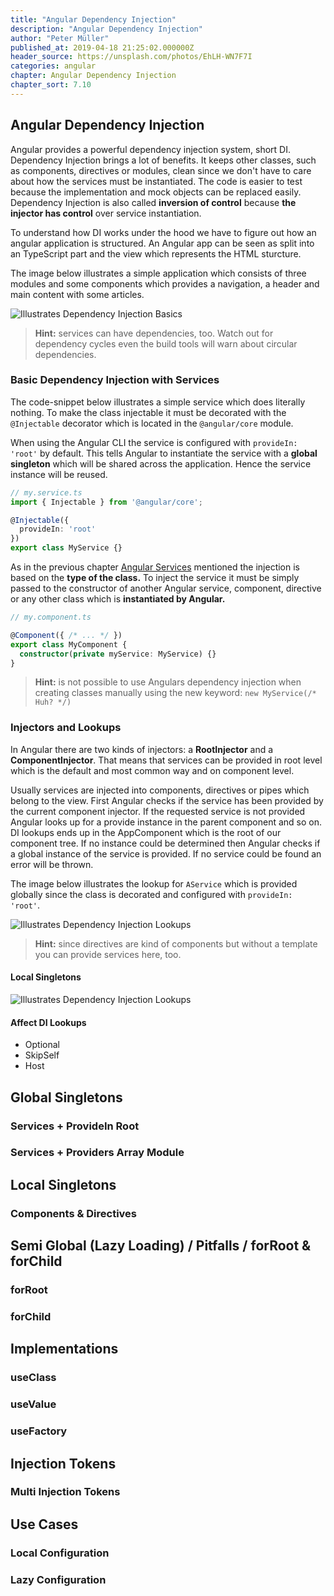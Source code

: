 ```yaml
---
title: "Angular Dependency Injection"
description: "Angular Dependency Injection"
author: "Peter Müller"
published_at: 2019-04-18 21:25:02.000000Z
header_source: https://unsplash.com/photos/EhLH-WN7F7I
categories: angular
chapter: Angular Dependency Injection
chapter_sort: 7.10
---
```


## Angular Dependency Injection

Angular provides a powerful dependency injection system, short DI. Dependency Injection brings a lot of benefits. It keeps other classes, such as components, directives or modules, clean since we don't have to care about how the services must be instantiated. The code is easier to test because the implementation and mock objects can be replaced easily.  
Dependency Injection is also called **inversion of control** because **the injector has control** over service instantiation.

To understand how DI works under the hood we have to figure out how an angular application is structured. An Angular app can be seen as split into an TypeScript part and the view which represents the HTML sturcture.

The image below illustrates a simple application which consists of three modules and some components which provides a navigation, a header and main content with some articles.

<img src="/assets/categories/angular/dependency-injection/basics.svg" alt="Illustrates Dependency Injection Basics" title="Illustrates Dependency Injection Basics">

> **Hint:** services can have dependencies, too. Watch out for dependency cycles even the build tools will warn about circular dependencies.

### Basic Dependency Injection with Services

The code-snippet below illustrates a simple service which does literally nothing. To make the class injectable it must be decorated with the `@Injectable` decorator which is located in the `@angular/core` module.

When using the Angular CLI the service is configured with `provideIn: 'root'` by default. This tells Angular to instantiate the service with a **global singleton** which will be shared across the application. Hence the service instance will be reused.

```ts
// my.service.ts
import { Injectable } from '@angular/core';

@Injectable({
  provideIn: 'root'
})
export class MyService {}
```

As in the previous chapter [Angular Services](/angular/services) mentioned the injection is based on the **type of the class.** To inject the service it must be simply passed to the constructor of another Angular service, component, directive or any other class which is **instantiated by Angular.**

```ts
// my.component.ts

@Component({ /* ... */ })
export class MyComponent {
  constructor(private myService: MyService) {}
}
```

>**Hint:** is not possible to use Angulars dependency injection when creating classes manually using the new keyword: `new MyService(/* Huh? */)`

### Injectors and Lookups

In Angular there are two kinds of injectors: a **RootInjector** and a **ComponentInjector**. That means that services can be provided in root level which is the default and most common way and on component level.

Usually services are injected into components, directives or pipes which belong to the view. First Angular checks if the service has been provided by the current component injector. If the requested service is not provided Angular looks up for a provide instance in the parent component and so on. DI lookups ends up in the AppComponent which is the root of our component tree. If no instance could be determined then Angular checks if a global instance of the service is provided. If no service could be found an error will be thrown.

The image below illustrates the lookup for `AService` which is provided globally since the class is decorated and configured with `provideIn: 'root'`.

<img src="/assets/categories/angular/dependency-injection/lookup.svg" alt="Illustrates Dependency Injection Lookups" title="Illustrates Dependency Injection Lookups">

> **Hint:** since directives are kind of components but without a template you can provide services here, too.

#### Local Singletons

<img src="/assets/categories/angular/dependency-injection/local-singleton.svg" alt="Illustrates Dependency Injection Lookups" title="Illustrates Dependency Injection Lookups">

#### Affect DI Lookups

- Optional
- SkipSelf
- Host

## Global Singletons
### Services + ProvideIn Root
### Services + Providers Array Module

## Local Singletons

### Components & Directives

## Semi Global (Lazy Loading) / Pitfalls / forRoot & forChild

### forRoot
### forChild

## Implementations
### useClass
### useValue
### useFactory

## Injection Tokens
### Multi Injection Tokens

## Use Cases
### Local Configuration
### Lazy Configuration
